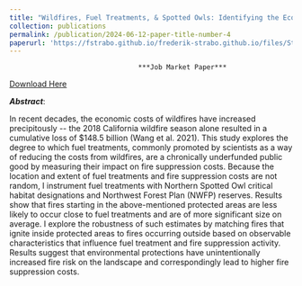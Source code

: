 ```yaml
---
title: "Wildfires, Fuel Treatments, & Spotted Owls: Identifying the Economic Benefits of Fuel Treatments Through the Northwest Forest Plan"
collection: publications
permalink: /publication/2024-06-12-paper-title-number-4
paperurl: 'https://fstrabo.github.io/frederik-strabo.github.io/files/Strabo_JMP.pdf'
---
```


                                    ***Job Market Paper***

[Download Here](https://fstrabo.github.io/frederik-strabo.github.io/files/Strabo_JMP.pdf)


***Abstract***:

In recent decades, the economic costs of wildfires have increased precipitously -- the 2018 California wildfire season alone resulted in a cumulative loss of $148.5 billion (Wang et al. 2021). This study explores the degree to which fuel treatments, commonly promoted by scientists as a way of reducing the costs from wildfires, are a chronically underfunded public good by measuring their impact on fire suppression costs. Because the location and extent of fuel treatments and fire suppression costs are not random, I instrument fuel treatments with Northern Spotted Owl critical habitat designations and Northwest Forest Plan (NWFP) reserves. Results show that fires starting in the above-mentioned protected areas are less likely to occur close to fuel treatments and are of more significant size on average. I explore the robustness of such estimates by matching fires that ignite inside protected areas to fires occurring outside based on observable characteristics that influence fuel treatment and fire suppression activity. Results suggest that environmental protections have unintentionally increased fire risk on the landscape and correspondingly lead to higher fire suppression costs.
